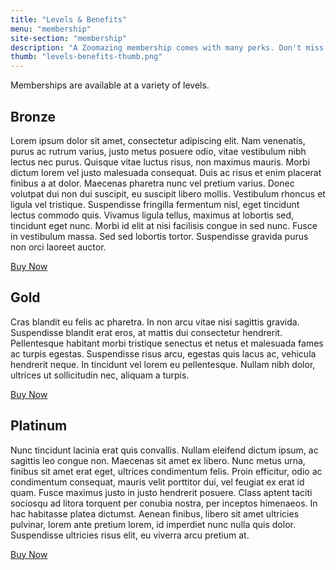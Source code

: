 ```yaml
---
title: "Levels & Benefits"
menu: "membership"
site-section: "membership"
description: "A Zoomazing membership comes with many perks. Don't miss out on these great benefits. Choose your membership level today!"
thumb: "levels-benefits-thumb.png"
---
```

Memberships are available at a variety of levels. 
## Bronze
Lorem ipsum dolor sit amet, consectetur adipiscing elit. Nam venenatis, purus ac rutrum varius, justo metus posuere odio, vitae vestibulum nibh lectus nec purus. Quisque vitae luctus risus, non maximus mauris. Morbi dictum lorem vel justo malesuada consequat. Duis ac risus et enim placerat finibus a at dolor. Maecenas pharetra nunc vel pretium varius. Donec volutpat dui non dui suscipit, eu suscipit libero mollis. Vestibulum rhoncus et ligula vel tristique. Suspendisse fringilla fermentum nisl, eget tincidunt lectus commodo quis. Vivamus ligula tellus, maximus at lobortis sed, tincidunt eget nunc. Morbi id elit at nisi facilisis congue in sed nunc. Fusce in vestibulum massa. Sed sed lobortis tortor. Suspendisse gravida purus non orci laoreet auctor.

[Buy Now](/membership/buy-now/)

## Gold
Cras blandit eu felis ac pharetra. In non arcu vitae nisi sagittis gravida. Suspendisse blandit erat eros, at mattis dui consectetur hendrerit. Pellentesque habitant morbi tristique senectus et netus et malesuada fames ac turpis egestas. Suspendisse risus arcu, egestas quis lacus ac, vehicula hendrerit neque. In tincidunt vel lorem eu pellentesque. Nullam nibh dolor, ultrices ut sollicitudin nec, aliquam a turpis.

[Buy Now](/membership/buy-now/)

## Platinum
Nunc tincidunt lacinia erat quis convallis. Nullam eleifend dictum ipsum, ac sagittis leo congue non. Maecenas sit amet ex libero. Nunc metus urna, finibus sit amet erat eget, ultrices condimentum felis. Proin efficitur, odio ac condimentum consequat, mauris velit porttitor dui, vel feugiat ex erat id quam. Fusce maximus justo in justo hendrerit posuere. Class aptent taciti sociosqu ad litora torquent per conubia nostra, per inceptos himenaeos. In hac habitasse platea dictumst. Aenean finibus, libero sit amet ultricies pulvinar, lorem ante pretium lorem, id imperdiet nunc nulla quis dolor. Suspendisse ultricies risus elit, eu viverra arcu pretium at.

[Buy Now](/membership/buy-now/)
